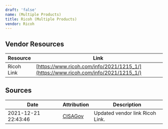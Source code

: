 ```yaml
---
draft: 'false'
name: (Multiple Products)
title: Ricoh (Multiple Products)
vendor: Ricoh
---
```


## Vendor Resources
| Resource | Link |
| --- | --- |
| Ricoh Link | [https://www.ricoh.com/info/2021/1215_1/](https://www.ricoh.com/info/2021/1215_1/) |



## Sources
| Date | Attribution | Description |
| --- | --- | --- |
| 2021-12-21 22:43:46 | [CISAGov](https://raw.githubusercontent.com/cisagov/log4j-affected-db/develop/README.md) | Updated vendor link Ricoh Link.  |
